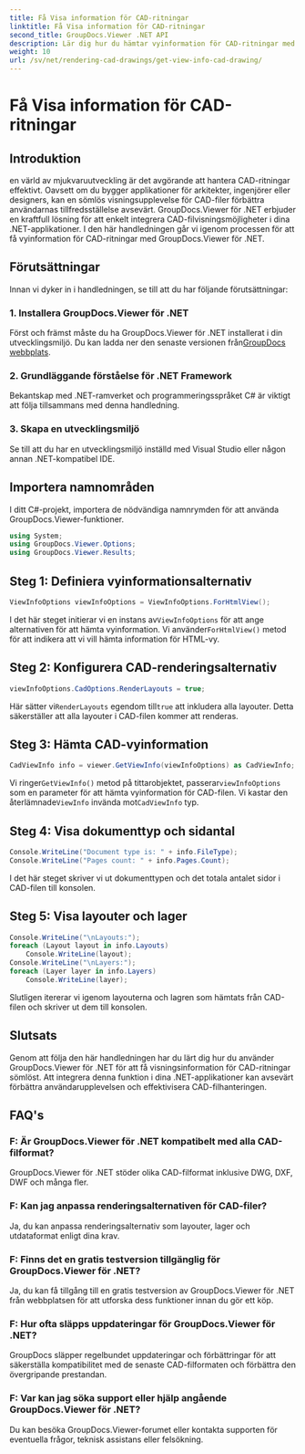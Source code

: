 ```yaml
---
title: Få Visa information för CAD-ritningar
linktitle: Få Visa information för CAD-ritningar
second_title: GroupDocs.Viewer .NET API
description: Lär dig hur du hämtar vyinformation för CAD-ritningar med GroupDocs.Viewer för .NET. Förbättra dina .NET-applikationer med sömlös CAD-filhantering.
weight: 10
url: /sv/net/rendering-cad-drawings/get-view-info-cad-drawing/
---
```


# Få Visa information för CAD-ritningar

## Introduktion
en värld av mjukvaruutveckling är det avgörande att hantera CAD-ritningar effektivt. Oavsett om du bygger applikationer för arkitekter, ingenjörer eller designers, kan en sömlös visningsupplevelse för CAD-filer förbättra användarnas tillfredsställelse avsevärt. GroupDocs.Viewer för .NET erbjuder en kraftfull lösning för att enkelt integrera CAD-filvisningsmöjligheter i dina .NET-applikationer. I den här handledningen går vi igenom processen för att få vyinformation för CAD-ritningar med GroupDocs.Viewer för .NET.
## Förutsättningar
Innan vi dyker in i handledningen, se till att du har följande förutsättningar:
### 1. Installera GroupDocs.Viewer för .NET
 Först och främst måste du ha GroupDocs.Viewer för .NET installerat i din utvecklingsmiljö. Du kan ladda ner den senaste versionen från[GroupDocs webbplats](https://releases.groupdocs.com/viewer/net/).
### 2. Grundläggande förståelse för .NET Framework
Bekantskap med .NET-ramverket och programmeringsspråket C# är viktigt att följa tillsammans med denna handledning.
### 3. Skapa en utvecklingsmiljö
Se till att du har en utvecklingsmiljö inställd med Visual Studio eller någon annan .NET-kompatibel IDE.

## Importera namnområden
I ditt C#-projekt, importera de nödvändiga namnrymden för att använda GroupDocs.Viewer-funktioner.

```csharp
using System;
using GroupDocs.Viewer.Options;
using GroupDocs.Viewer.Results;
```

## Steg 1: Definiera vyinformationsalternativ
```csharp
ViewInfoOptions viewInfoOptions = ViewInfoOptions.ForHtmlView();
```
 I det här steget initierar vi en instans av`ViewInfoOptions` för att ange alternativen för att hämta vyinformation. Vi använder`ForHtmlView()` metod för att indikera att vi vill hämta information för HTML-vy.
## Steg 2: Konfigurera CAD-renderingsalternativ
```csharp
viewInfoOptions.CadOptions.RenderLayouts = true;
```
 Här sätter vi`RenderLayouts` egendom till`true` att inkludera alla layouter. Detta säkerställer att alla layouter i CAD-filen kommer att renderas.
## Steg 3: Hämta CAD-vyinformation
```csharp
CadViewInfo info = viewer.GetViewInfo(viewInfoOptions) as CadViewInfo;
```
 Vi ringer`GetViewInfo()` metod på tittarobjektet, passerar`viewInfoOptions` som en parameter för att hämta vyinformation för CAD-filen. Vi kastar den återlämnade`ViewInfo` invända mot`CadViewInfo` typ.
## Steg 4: Visa dokumenttyp och sidantal
```csharp
Console.WriteLine("Document type is: " + info.FileType);
Console.WriteLine("Pages count: " + info.Pages.Count);
```
I det här steget skriver vi ut dokumenttypen och det totala antalet sidor i CAD-filen till konsolen.
## Steg 5: Visa layouter och lager
```csharp
Console.WriteLine("\nLayouts:");
foreach (Layout layout in info.Layouts)
    Console.WriteLine(layout);
Console.WriteLine("\nLayers:");
foreach (Layer layer in info.Layers)
    Console.WriteLine(layer);
```
Slutligen itererar vi igenom layouterna och lagren som hämtats från CAD-filen och skriver ut dem till konsolen.

## Slutsats
Genom att följa den här handledningen har du lärt dig hur du använder GroupDocs.Viewer för .NET för att få visningsinformation för CAD-ritningar sömlöst. Att integrera denna funktion i dina .NET-applikationer kan avsevärt förbättra användarupplevelsen och effektivisera CAD-filhanteringen.
## FAQ's
### F: Är GroupDocs.Viewer för .NET kompatibelt med alla CAD-filformat?
GroupDocs.Viewer för .NET stöder olika CAD-filformat inklusive DWG, DXF, DWF och många fler.
### F: Kan jag anpassa renderingsalternativen för CAD-filer?
Ja, du kan anpassa renderingsalternativ som layouter, lager och utdataformat enligt dina krav.
### F: Finns det en gratis testversion tillgänglig för GroupDocs.Viewer för .NET?
Ja, du kan få tillgång till en gratis testversion av GroupDocs.Viewer för .NET från webbplatsen för att utforska dess funktioner innan du gör ett köp.
### F: Hur ofta släpps uppdateringar för GroupDocs.Viewer för .NET?
GroupDocs släpper regelbundet uppdateringar och förbättringar för att säkerställa kompatibilitet med de senaste CAD-filformaten och förbättra den övergripande prestandan.
### F: Var kan jag söka support eller hjälp angående GroupDocs.Viewer för .NET?
Du kan besöka GroupDocs.Viewer-forumet eller kontakta supporten för eventuella frågor, teknisk assistans eller felsökning.